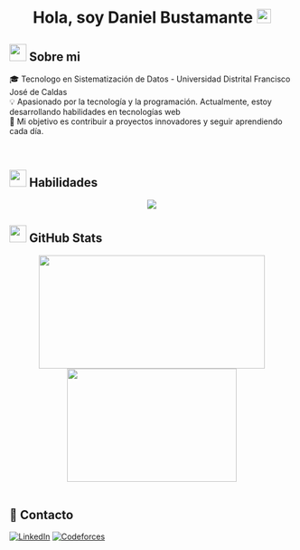 <h1 align="center">Hola, soy Daniel Bustamante <img src="https://media.giphy.com/media/hvRJCLFzcasrR4ia7z/giphy.gif" width="25px"></h1>

<!--<img align="right" src="https://github.com/7oSkaaa/7oSkaaa/blob/main/Images/Right_Side.gif?raw=true" width = 250px>-->

## <img src = "https://github.com/7oSkaaa/7oSkaaa/blob/main/Images/about_me.gif?raw=true" width = 30px> Sobre mi


🎓 Tecnologo en Sistematización de Datos - Universidad Distrital Francisco José de Caldas </br>
💡 Apasionado por la tecnología y la programación. Actualmente, estoy desarrollando habilidades en tecnologías web  
🎯 Mi objetivo es contribuir a proyectos innovadores y seguir aprendiendo cada día.  
<!-- como **FastAPI** y **Flask**, mientras profundizo Python.-->
<!--y en lenguajes de programaciòn como **Python** **Rust**..  -->

<br/> 

## <img src="https://media2.giphy.com/media/QssGEmpkyEOhBCb7e1/giphy.gif?cid=ecf05e47a0n3gi1bfqntqmob8g9aid1oyj2wr3ds3mg700bl&rid=giphy.gif" width ="30"> Habilidades
<!--
![C++](https://img.shields.io/badge/c++-%2300599C.svg?style=for-the-badge&logo=c%2B%2B&logoColor=white) 
![Java](https://img.shields.io/badge/java-%23ED8B00.svg?style=for-the-badge&logo=openjdk&logoColor=white) 
![Python](https://img.shields.io/badge/python-3670A0?style=for-the-badge&logo=python&logoColor=ffdd54) 
![HTML5](https://img.shields.io/badge/html5-%23E34F26.svg?style=for-the-badge&logo=html5&logoColor=white)
![CSS3](https://img.shields.io/badge/css3-%231572B6.svg?style=for-the-badge&logo=css3&logoColor=white)
![Debian](https://img.shields.io/badge/Debian-D70A53?style=for-the-badge&logo=debian&logoColor=white) 
![Ubuntu](https://img.shields.io/badge/Ubuntu-E95420?style=for-the-badge&logo=ubuntu&logoColor=white)
![MySQL](https://img.shields.io/badge/mysql-4479A1.svg?style=for-the-badge&logo=mysql&logoColor=white) 
![Postgres](https://img.shields.io/badge/postgres-%23316192.svg?style=for-the-badge&logo=postgresql&logoColor=white)
![MicrosoftSQLServer](https://img.shields.io/badge/Microsoft%20SQL%20Server-CC2927?style=for-the-badge&logo=microsoft%20sql%20server&logoColor=white)
![Git](https://img.shields.io/badge/git-%23F05033.svg?style=for-the-badge&logo=git&logoColor=white) 
![Flask](https://img.shields.io/badge/flask-%23000.svg?style=for-the-badge&logo=flask&logoColor=white)
-->
<div align="center">
  <a href="https://skillicons.dev">
    <img src="https://skillicons.dev/icons?i=cpp,java,py,flask,html,css,js,mysql,postgres" />
  </a>
</div>


## <img src = "https://github.com/7oSkaaa/7oSkaaa/blob/main/Images/Statistics.gif?raw=true" width = 30px> GitHub Stats
<div align="center">
  <!--<img src="https://streak-stats.demolab.com?user=dfbustamantep&theme=dark&hide_border=true&border_radius=10" alt="GitHub Streak" />-->
  <img height="200" width="400" src="https://github-readme-stats.vercel.app/api?username=dfbustamantep&theme=dark&show_icons=true&hide_border=false" />
  <img height="200" width="300" src="https://github-readme-stats.vercel.app/api/top-langs/?username=dfbustamantep&theme=dark&hide_border=false&layout=compact" />
</div>
<br>


<a href="https://github.com/dfbustamantep/github-readme-stats">
  
</a>


<!--[GitHub](https://img.shields.io/badge/github-%23121011.svg?style=for-the-badge&logo=github&logoColor=white)-->

## 🤝 Contacto
<!--[![LinkedIn](https://img.shields.io/badge/linkedin-%230077B5.svg?style=for-the-badge&logo=linkedin&logoColor=white)](https://www.linkedin.com/in/daniel-felipe-bustamante-p%C3%A9rez/)-->

  [![LinkedIn](https://img.shields.io/badge/LinkedIn-Daniel_Bustamante-0077B5?style=for-the-badge&logo=linkedin&logoColor=white&labelColor=101010)](https://www.linkedin.com/in/daniel-felipe-bustamante-perez/)
 [![Codeforces](https://img.shields.io/badge/Codeforces-445f9d?style=for-the-badge&logo=Codeforces&logoColor=white)](https://codeforces.com/profile/dfbustamantep)




